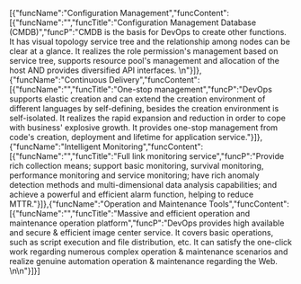 [{"funcName":"Configuration Management","funcContent":[{"funcName":"","funcTitle":"Configuration Management Database (CMDB)","funcP":"CMDB is the basis for DevOps to create other functions. It has visual topology service tree and the relationship among nodes can be clear at a glance. It realizes the role permission's management based on service tree, supports resource pool's management and allocation of the host AND provides diversified API interfaces. \n"}]},{"funcName":"Continuous Delivery","funcContent":[{"funcName":"","funcTitle":"One-stop management","funcP":"DevOps supports elastic creation and can extend the creation environment of different languages by self-defining, besides the creation environment is self-isolated. It realizes the rapid expansion and reduction in order to cope with business' explosive growth. It provides one-stop management from code's creation, deployment and lifetime for application service."}]},{"funcName":"Intelligent Monitoring","funcContent":[{"funcName":"","funcTitle":"Full link monitoring service","funcP":"Provide rich collection means; support basic monitoring, survival monitoring, performance monitoring and service monitoring; have rich anomaly detection methods and multi-dimensional data analysis capabilities; and achieve a powerful and efficient alarm function, helping to reduce MTTR."}]},{"funcName":"Operation and Maintenance Tools","funcContent":[{"funcName":"","funcTitle":"Massive and efficient operation and maintenance operation platform","funcP":"DevOps provides high available and secure & efficient image center service. It covers basic operations, such as script execution and file distribution, etc. It can satisfy the one-click work regarding numerous complex operation & maintenance scenarios and realize genuine automation operation & maintenance regarding the Web. \n\n"}]}]